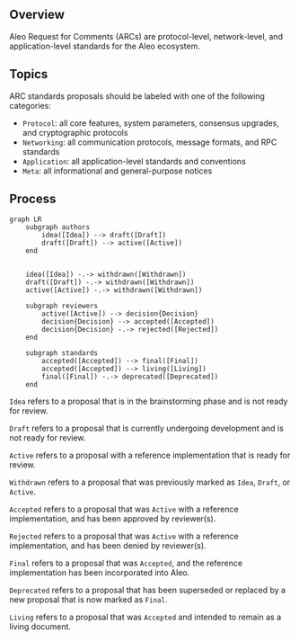 ## Overview

Aleo Request for Comments (ARCs) are protocol-level, network-level, and application-level standards for the Aleo ecosystem.

## Topics

ARC standards proposals should be labeled with one of the following categories:
  - `Protocol`: all core features, system parameters, consensus upgrades, and cryptographic protocols
  - `Networking`: all communication protocols, message formats, and RPC standards
  - `Application`: all application-level standards and conventions
  - `Meta`: all informational and general-purpose notices


## Process

```mermaid
graph LR
    subgraph authors
        idea([Idea]) --> draft([Draft])
        draft([Draft]) --> active([Active])
    end
    

    idea([Idea]) -.-> withdrawn([Withdrawn])
    draft([Draft]) -.-> withdrawn([Withdrawn])
    active([Active]) -.-> withdrawn([Withdrawn])
    
    subgraph reviewers
        active([Active]) --> decision{Decision}
        decision{Decision} --> accepted([Accepted])
        decision{Decision} -.-> rejected([Rejected])
    end
    
    subgraph standards
        accepted([Accepted]) --> final([Final])
        accepted([Accepted]) --> living([Living])
        final([Final]) -.-> deprecated([Deprecated])
    end
```

`Idea` refers to a proposal that is in the brainstorming phase and is not ready for review.

`Draft` refers to a proposal that is currently undergoing development and is not ready for review.

`Active` refers to a proposal with a reference implementation that is ready for review.

`Withdrawn` refers to a proposal that was previously marked as `Idea`, `Draft`, or `Active`.

`Accepted` refers to a proposal that was `Active` with a reference implementation, and has been approved by reviewer(s).

`Rejected` refers to a proposal that was `Active` with a reference implementation, and has been denied by reviewer(s).

`Final` refers to a proposal that was `Accepted`, and the reference implementation has been incorporated into Aleo. 

`Deprecated` refers to a proposal that has been superseded or replaced by a new proposal that is now marked as `Final`.

`Living` refers to a proposal that was `Accepted` and intended to remain as a living document.

